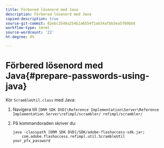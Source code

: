 ```yaml
---
title: Förbered lösenord med Java
description: Förbered lösenord med Java
copied-description: true
source-git-commit: 02ebc3548a254b2a6554f1ab34afbb3ea5f09bb8
workflow-type: tm+mt
source-wordcount: '22'
ht-degree: 0%

---
```


# Förbered lösenord med Java{#prepare-passwords-using-java}

Kör `ScrambleUtil.class` med Java:

1. Navigera till `[DRM SDK DVD]\Reference Implementation\Server\Reference Implementation Server\refimpl/scrambler/ refimpl/scrambler/`
1. På kommandoraden skriver du:

   ```
   java -classpath [DRM SDK DVD]/SDK/adobe-flashaccess-sdk.jar;  
       com.adobe.flashaccess.refimpl.util.ScrambleUtil your_pfx_password
   ```
